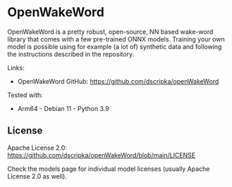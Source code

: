 # OpenWakeWord

OpenWakeWord is a pretty robust, open-source, NN based wake-word library that comes with a few pre-trained ONNX models.
Training your own model is possible using for example (a lot of) synthetic data and following the instructions described in the repository.  
  
Links:
- OpenWakeWord GitHub: https://github.com/dscripka/openWakeWord

Tested with:
- Arm64 - Debian 11 - Python 3.9

## License

Apache License 2.0:  
https://github.com/dscripka/openWakeWord/blob/main/LICENSE  
  
Check the models page for individual model licenses (usually Apache License 2.0 as well).
